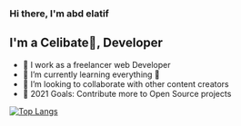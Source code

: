 ### Hi there, I'm abd elatif

## I'm a Celibate🤣, Developer

- 🔭 I work as a freelancer web Developer
- 🌱 I’m currently learning everything 🤣
- 👯 I’m looking to collaborate with other content creators
- 🥅 2021 Goals: Contribute more to Open Source projects

[![Top Langs](https://github-readme-stats.vercel.app/api/top-langs/?username=rehamniaabdelatif&layout=compact)](https://github.com/anuraghazra/github-readme-stats)
